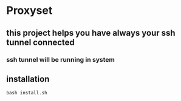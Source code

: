 # Proxyset
## this project helps you have always your ssh tunnel connected
### ssh tunnel will be running in system
## installation
``` bash install.sh ```
